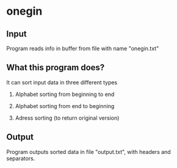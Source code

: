 # onegin

## Input
Program reads info in buffer from file with name "onegin.txt"

## What this program does?
It can sort input data in three different types

1) Alphabet sorting from beginning to end

2) Alphabet sorting from end to beginning

3) Adress sorting (to return original version)

## Output
Program outputs sorted data in file "output.txt", with headers and separators.

